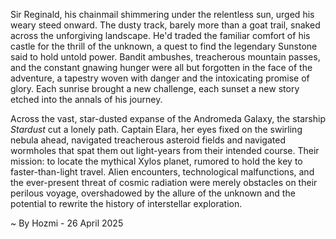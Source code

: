 
Sir Reginald, his chainmail shimmering under the relentless sun, urged his weary steed onward.  The dusty track, barely more than a goat trail, snaked across the unforgiving landscape.  He'd traded the familiar comfort of his castle for the thrill of the unknown, a quest to find the legendary Sunstone said to hold untold power.  Bandit ambushes, treacherous mountain passes, and the constant gnawing hunger were all but forgotten in the face of the adventure, a tapestry woven with danger and the intoxicating promise of glory. Each sunrise brought a new challenge, each sunset a new story etched into the annals of his journey.

Across the vast, star-dusted expanse of the Andromeda Galaxy, the starship *Stardust* cut a lonely path.  Captain Elara, her eyes fixed on the swirling nebula ahead, navigated treacherous asteroid fields and navigated wormholes that spat them out light-years from their intended course.  Their mission: to locate the mythical Xylos planet, rumored to hold the key to faster-than-light travel.  Alien encounters, technological malfunctions, and the ever-present threat of cosmic radiation were merely obstacles on their perilous voyage, overshadowed by the allure of the unknown and the potential to rewrite the history of interstellar exploration.

~ By Hozmi - 26 April 2025
